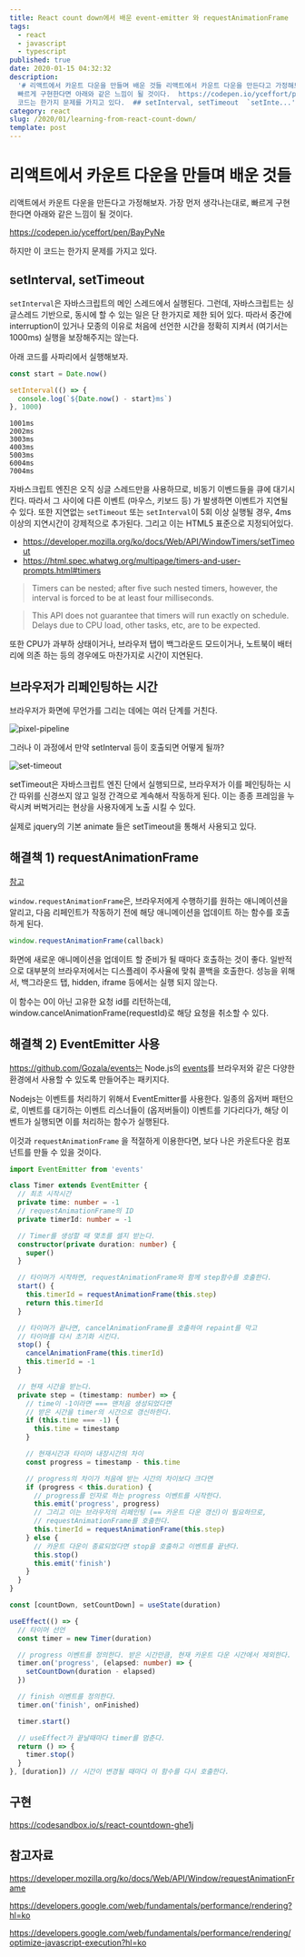 ```yaml
---
title: React count down에서 배운 event-emitter 와 requestAnimationFrame
tags:
  - react
  - javascript
  - typescript
published: true
date: 2020-01-15 04:32:32
description:
  '# 리액트에서 카운트 다운을 만들며 배운 것들 리액트에서 카운트 다운을 만든다고 가정해보자. 가장 먼저 생각나는대로,
  빠르게 구현한다면 아래와 같은 느낌이 될 것이다.  https://codepen.io/yceffort/pen/BayPyNe  하지만 이
  코드는 한가지 문제를 가지고 있다.  ## setInterval, setTimeout  `setInte...'
category: react
slug: /2020/01/learning-from-react-count-down/
template: post
---
```


# 리액트에서 카운트 다운을 만들며 배운 것들

리액트에서 카운트 다운을 만든다고 가정해보자. 가장 먼저 생각나는대로, 빠르게 구현한다면 아래와 같은 느낌이 될 것이다.

https://codepen.io/yceffort/pen/BayPyNe

하지만 이 코드는 한가지 문제를 가지고 있다.

## setInterval, setTimeout

`setInterval`은 자바스크립트의 메인 스레드에서 실행된다. 그런데, 자바스크립트는 싱글스레드 기반으로, 동시에 할 수 있는 일은 단 한가지로 제한 되어 있다. 따라서 중간에 interruption이 있거나 모종의 이유로 처음에 선언한 시간을 정확히 지켜서 (여기서는 1000ms) 실행을 보장해주지는 않는다.

아래 코드를 사파리에서 실행해보자.

```javascript
const start = Date.now()

setInterval(() => {
  console.log(`${Date.now() - start}ms`)
}, 1000)
```

```
1001ms
2002ms
3003ms
4003ms
5003ms
6004ms
7004ms
```

자바스크립트 엔진은 오직 싱글 스레드만을 사용하므로, 비동기 이벤드들을 큐에 대기시킨다. 따라서 그 사이에 다른 이벤트 (마우스, 키보드 등) 가 발생하면 이벤트가 지연될 수 있다. 또한 지연없는 `setTimeout` 또는 `setInterval`이 5회 이상 실행될 경우, 4ms 이상의 지연시간이 강제적으로 추가된다. 그리고 이는 HTML5 표준으로 지정되어있다.

- https://developer.mozilla.org/ko/docs/Web/API/WindowTimers/setTimeout
- https://html.spec.whatwg.org/multipage/timers-and-user-prompts.html#timers

> Timers can be nested; after five such nested timers, however, the interval is forced to be at least four milliseconds.

> This API does not guarantee that timers will run exactly on schedule. Delays due to CPU load, other tasks, etc, are to be expected.

또한 CPU가 과부하 상태이거나, 브라우저 탭이 백그라운드 모드이거나, 노트북이 배터리에 의존 하는 등의 경우에도 마찬가지로 시간이 지연된다.

## 브라우저가 리페인팅하는 시간

브라우저가 화면에 무언가를 그리는 데에는 여러 단계를 거친다.

![pixel-pipeline](https://developers.google.com/web/fundamentals/performance/rendering/images/intro/frame-full.jpg?hl=ko)

그러나 이 과정에서 만약 setInterval 등이 호출되면 어떻게 될까?

![set-timeout](https://developers.google.com/web/fundamentals/performance/rendering/images/optimize-javascript-execution/settimeout.jpg?hl=ko)

setTimeout은 자바스크립트 엔진 단에서 실행되므로, 브라우저가 이를 페인팅하는 시간 따위를 신경쓰지 않고 일정 간격으로 계속해서 작동하게 된다. 이는 종종 프레임을 누락시켜 버벅거리는 현상을 사용자에게 노출 시킬 수 있다.

실제로 jquery의 기본 animate 들은 setTimeout을 통해서 사용되고 있다.

## 해결책 1) requestAnimationFrame

[참고](https://developer.mozilla.org/ko/docs/Web/API/Window/requestAnimationFrame)

`window.requestAnimationFrame`은, 브라우저에게 수행하기를 원하는 애니메이션을 알리고, 다음 리페인트가 작동하기 전에 해당 애니메이션을 업데이트 하는 함수를 호출하게 된다.

```javascript
window.requestAnimationFrame(callback)
```

화면에 새로운 애니메이션을 업데이트 할 준비가 될 때마다 호출하는 것이 좋다. 일반적으로 대부분의 브라우저에서는 디스플레이 주사율에 맞춰 콜백을 호출한다. 성능을 위해서, 백그라운드 탭, hidden, iframe 등에서는 실행 되지 않는다.

이 함수는 0이 아닌 고유한 요청 id를 리턴하는데, window.cancelAnimationFrame(requestId)로 해당 요청을 취소할 수 있다.

## 해결책 2) EventEmitter 사용

https://github.com/Gozala/events는 Node.js의 [events](https://nodejs.org/api/events.html)를 브라우저와 같은 다양한 환경에서 사용할 수 있도록 만들어주는 패키지다.

Nodejs는 이벤트를 처리하기 위해서 EventEmitter를 사용한다. 일종의 옵저버 패턴으로, 이벤트를 대기하는 이벤트 리스너들이 (옵저버들이) 이벤트를 기다리다가, 해당 이벤트가 실행되면 이를 처리하는 함수가 실행된다.

이것과 `requestAnimationFrame` 을 적절하게 이용한다면, 보다 나은 카운트다운 컴포넌트를 만들 수 있을 것이다.

```typescript
import EventEmitter from 'events'

class Timer extends EventEmitter {
  // 최초 시작시간
  private time: number = -1
  // requestAnimationFrame의 ID
  private timerId: number = -1

  // Timer를 생성할 때 몇초를 셀지 받는다.
  constructor(private duration: number) {
    super()
  }

  // 타이머가 시작하면, requestAnimationFrame와 함께 step함수를 호출한다.
  start() {
    this.timerId = requestAnimationFrame(this.step)
    return this.timerId
  }

  // 타이머가 끝나면, cancelAnimationFrame를 호출하여 repaint를 막고
  // 타이머를 다시 초기화 시킨다.
  stop() {
    cancelAnimationFrame(this.timerId)
    this.timerId = -1
  }

  // 현재 시간을 받는다.
  private step = (timestamp: number) => {
    // time이 -1이라면 === 맨처음 생성되었다면
    // 받은 시간을 timer의 시간으로 갱신하한다.
    if (this.time === -1) {
      this.time = timestamp
    }

    // 현재시간과 타이머 내장시간의 차이
    const progress = timestamp - this.time

    // progress의 차이가 처음에 받는 시간의 차이보다 크다면
    if (progress < this.duration) {
      // progress를 인자로 하는 progress 이벤트를 시작한다.
      this.emit('progress', progress)
      // 그리고 이는 브라우저의 리페인팅 (== 카운트 다운 갱신)이 필요하므로,
      // requestAnimationFrame를 호출한다.
      this.timerId = requestAnimationFrame(this.step)
    } else {
      // 카운트 다운이 종료되었다면 stop을 호출하고 이벤트를 끝낸다.
      this.stop()
      this.emit('finish')
    }
  }
}
```

```typescript
const [countDown, setCountDown] = useState(duration)

useEffect(() => {
  // 타이머 선언
  const timer = new Timer(duration)

  // progress 이벤트를 정의한다. 받은 시간만큼, 현재 카운트 다운 시간에서 제외한다.
  timer.on('progress', (elapsed: number) => {
    setCountDown(duration - elapsed)
  })

  // finish 이벤트를 정의한다.
  timer.on('finish', onFinished)

  timer.start()

  // useEffect가 끝날때마다 timer를 멈춘다.
  return () => {
    timer.stop()
  }
}, [duration]) // 시간이 변경될 때마다 이 함수를 다시 호출한다.
```

## 구현

https://codesandbox.io/s/react-countdown-ghe1j

## 참고자료

https://developer.mozilla.org/ko/docs/Web/API/Window/requestAnimationFrame

https://developers.google.com/web/fundamentals/performance/rendering?hl=ko

https://developers.google.com/web/fundamentals/performance/rendering/optimize-javascript-execution?hl=ko
